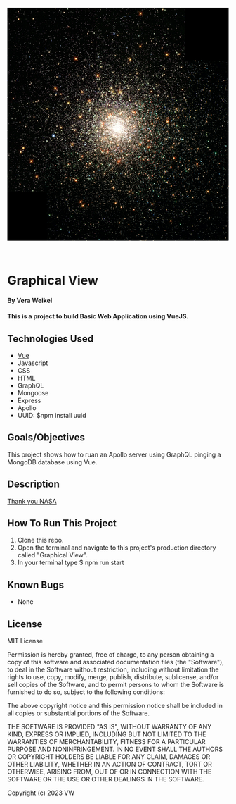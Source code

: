 ![alt](assets/images/nasa-unsplash.jpeg "nasa-unsplash")

<br>


#  Graphical View

#### By Vera Weikel 

#### This is a project to build Basic Web Application using VueJS.

## Technologies Used

* [Vue](https://cli.vuejs.org/config/)
* Javascript
* CSS
* HTML
* GraphQL
* Mongoose
* Express
* Apollo
* UUID: $npm install uuid

## Goals/Objectives

This project shows how to ruan an Apollo server using GraphQL pinging a MongoDB database using Vue.

<!-- There are multiple branches in this repo that are described more below. -->


## Description

<!-- This is a help ticket queue targeting specific stations and clients needing assistance.  -->

<!-- ## Component Architecture -->
[Thank you NASA]("https://unsplash.com/photos/OVO8nK-7Rfs?utm_source=unsplash&utm_medium=referral&utm_content=creditShareLink")

<!-- ![alt](src/img/component-architecture.png "component-architecture")

![alt](src/img/tickets-component-architecture.png "tickets-component-architecture") -->
## How To Run This Project

1. Clone this repo.
2. Open the terminal and navigate to this project's production directory called "Graphical View".
3. In your terminal type $ npm run start

## Known Bugs

* None

## License

MIT License

Permission is hereby granted, free of charge, to any person obtaining a copy
of this software and associated documentation files (the "Software"), to deal
in the Software without restriction, including without limitation the rights
to use, copy, modify, merge, publish, distribute, sublicense, and/or sell
copies of the Software, and to permit persons to whom the Software is
furnished to do so, subject to the following conditions:

The above copyright notice and this permission notice shall be included in all
copies or substantial portions of the Software.

THE SOFTWARE IS PROVIDED "AS IS", WITHOUT WARRANTY OF ANY KIND, EXPRESS OR
IMPLIED, INCLUDING BUT NOT LIMITED TO THE WARRANTIES OF MERCHANTABILITY,
FITNESS FOR A PARTICULAR PURPOSE AND NONINFRINGEMENT. IN NO EVENT SHALL THE
AUTHORS OR COPYRIGHT HOLDERS BE LIABLE FOR ANY CLAIM, DAMAGES OR OTHER
LIABILITY, WHETHER IN AN ACTION OF CONTRACT, TORT OR OTHERWISE, ARISING FROM,
OUT OF OR IN CONNECTION WITH THE SOFTWARE OR THE USE OR OTHER DEALINGS IN THE
SOFTWARE.

Copyright (c) 2023  VW

<!-- # graphical-view

> A Vue.js project

## Build Setup

``` bash
# install dependencies
npm install

# serve with hot reload at localhost:8080
npm run dev

# build for production with minification
npm run build

# build for production and view the bundle analyzer report
npm run build --report

# run unit tests
npm run unit

# run e2e tests
npm run e2e

# run all tests
npm test
```

For a detailed explanation on how things work, check out the [guide](http://vuejs-templates.github.io/webpack/) and [docs for vue-loader](http://vuejs.github.io/vue-loader).
 -->